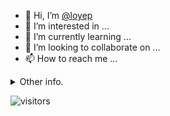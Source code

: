 - 👋 Hi, I’m [@loyep](https://github.com/loyep)
- 👀 I’m interested in ...
- 🌱 I’m currently learning ...
- 💞️ I’m looking to collaborate on ...
- 📫 How to reach me ...

<details>
  <summary>Other info.</summary>
  <br>

<!--START_SECTION:waka-->

```text
TypeScript   4 hrs 29 mins   ███████████▒░░░░░░░░░░░░░   44.89 %
Vue.js       3 hrs           ███████▓░░░░░░░░░░░░░░░░░   30.18 %
JSON         1 hr 12 mins    ███░░░░░░░░░░░░░░░░░░░░░░   12.07 %
JavaScript   1 hr 4 mins     ██▓░░░░░░░░░░░░░░░░░░░░░░   10.84 %
HTML         4 mins          ▒░░░░░░░░░░░░░░░░░░░░░░░░   00.74 %
Other        3 mins          ░░░░░░░░░░░░░░░░░░░░░░░░░   00.66 %
```

<!--END_SECTION:waka-->

</details>

![visitors](https://visitor-badge.glitch.me/badge?page_id=loyep.loyep)
